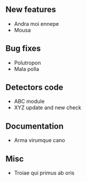 ## New features
- Andra moi ennepe
- Mousa
## Bug fixes
- Polutropon 
- Mala polla
## Detectors code
- ABC module
- XYZ update and new check
## Documentation
- Arma virumque cano
## Misc
- Troiae qui primus ab oris